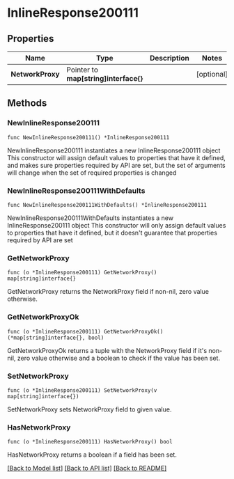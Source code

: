 # InlineResponse200111

## Properties

Name | Type | Description | Notes
------------ | ------------- | ------------- | -------------
**NetworkProxy** | Pointer to **map[string]interface{}** |  | [optional] 

## Methods

### NewInlineResponse200111

`func NewInlineResponse200111() *InlineResponse200111`

NewInlineResponse200111 instantiates a new InlineResponse200111 object
This constructor will assign default values to properties that have it defined,
and makes sure properties required by API are set, but the set of arguments
will change when the set of required properties is changed

### NewInlineResponse200111WithDefaults

`func NewInlineResponse200111WithDefaults() *InlineResponse200111`

NewInlineResponse200111WithDefaults instantiates a new InlineResponse200111 object
This constructor will only assign default values to properties that have it defined,
but it doesn't guarantee that properties required by API are set

### GetNetworkProxy

`func (o *InlineResponse200111) GetNetworkProxy() map[string]interface{}`

GetNetworkProxy returns the NetworkProxy field if non-nil, zero value otherwise.

### GetNetworkProxyOk

`func (o *InlineResponse200111) GetNetworkProxyOk() (*map[string]interface{}, bool)`

GetNetworkProxyOk returns a tuple with the NetworkProxy field if it's non-nil, zero value otherwise
and a boolean to check if the value has been set.

### SetNetworkProxy

`func (o *InlineResponse200111) SetNetworkProxy(v map[string]interface{})`

SetNetworkProxy sets NetworkProxy field to given value.

### HasNetworkProxy

`func (o *InlineResponse200111) HasNetworkProxy() bool`

HasNetworkProxy returns a boolean if a field has been set.


[[Back to Model list]](../README.md#documentation-for-models) [[Back to API list]](../README.md#documentation-for-api-endpoints) [[Back to README]](../README.md)


